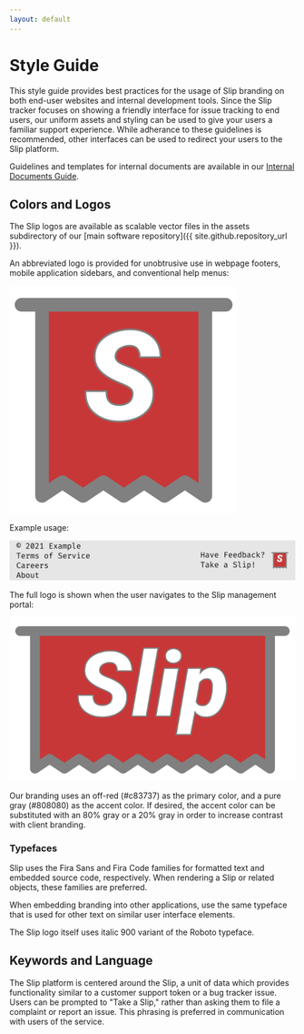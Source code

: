 ```yaml
---
layout: default
---
```


# Style Guide

This style guide provides best practices for the usage of Slip branding on both end-user websites and internal development tools. Since the Slip tracker focuses on showing a friendly interface for issue tracking to end users, our uniform assets and styling can be used to give your users a familiar support experience. While adherance to these guidelines is recommended, other interfaces can be used to redirect your users to the Slip platform.

Guidelines and templates for internal documents are available in  our [Internal Documents Guide](./InternalDocuments.html).

## Colors and Logos

The Slip logos are available as scalable vector files in the assets subdirectory of our [main software repository]({{ site.github.repository_url }}).

An abbreviated logo is provided for unobtrusive use in webpage footers, mobile application sidebars, and conventional help menus:

![Small logo](assets/img/slipLogo.svg)

Example usage:

![Example Footage](assets/img/slipFoot.svg)

The full logo is shown when the user navigates to the Slip management portal:

![Full logo](assets/img/slipLogoFull.svg)

Our branding uses an off-red (#c83737) as the primary color, and a pure gray (#808080) as the accent color. If desired, the accent color can be substituted with an 80% gray or a 20% gray in order to increase contrast with client branding.

### Typefaces

Slip uses the Fira Sans and Fira Code families for formatted text and embedded source code, respectively. When rendering a Slip or related objects, these families are preferred.

When embedding branding into other applications, use the same typeface that is used for other text on similar user interface elements.

The Slip logo itself uses italic 900 variant of the Roboto typeface. 

## Keywords and Language

The Slip platform is centered around the Slip, a unit of data which provides functionality similar to a customer support token or a bug tracker issue. Users can be prompted to "Take a Slip," rather than asking them to file a complaint or report an issue. This phrasing is preferred in communication with users of the service.

